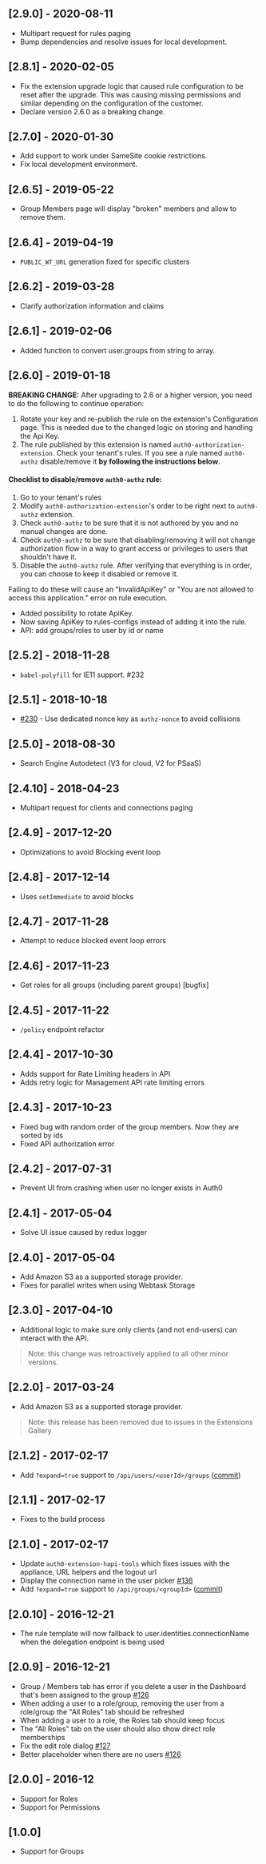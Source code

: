 ## [2.9.0] - 2020-08-11

- Multipart request for rules paging
- Bump dependencies and resolve issues for local development.

## [2.8.1] - 2020-02-05

- Fix the extension upgrade logic that caused rule configuration to be reset after the upgrade. This was causing missing permissions and similar depending on the configuration of the customer.
- Declare version 2.6.0 as a breaking change.

## [2.7.0] - 2020-01-30

- Add support to work under SameSite cookie restrictions.
- Fix local development environment.

## [2.6.5] - 2019-05-22

- Group Members page will display "broken" members and allow to remove them.

## [2.6.4] - 2019-04-19

- `PUBLIC_WT_URL` generation fixed for specific clusters


## [2.6.2] - 2019-03-28

- Clarify authorization information and claims

## [2.6.1] - 2019-02-06

- Added function to convert user.groups from string to array.

## [2.6.0] - 2019-01-18

**BREAKING CHANGE:** After upgrading to 2.6 or a higher version, you need to do the following to continue operation:

1. Rotate your key and re-publish the rule on the extension's Configuration page. This is needed due to the changed
 logic on storing and handling the Api Key.
2. The rule published by this extension is named `auth0-authorization-extension`. Check your tenant's rules. If you see
 a rule named `auth0-authz` disable/remove it **by following the instructions below**.

 #### Checklist to disable/remove `auth0-authz` rule:

 1. Go to your tenant's rules
 2. Modify `auth0-authorization-extension`'s order to be right next to `auth0-authz` extension.
 3. Check `auth0-authz` to be sure that it is not authored by you and no manual changes are done.
 4. Check `auth0-authz` to be sure that disabling/removing it will not change authorization flow in a way to grant
  access or privileges to users that shouldn't have it.
 5. Disable the `auth0-authz` rule. After verifying that everything is in order, you can choose to keep
  it disabled or remove it.

Failing to do these will cause an "InvalidApiKey" or "You are not allowed to access this application." error on rule
execution.

- Added possibility to rotate ApiKey.
- Now saving ApiKey to rules-configs instead of adding it into the rule.
- API: add groups/roles to user by id or name

## [2.5.2] - 2018-11-28

- `babel-polyfill` for IE11 support. #232

## [2.5.1] - 2018-10-18

- [#230](https://github.com/auth0/auth0-authorization-extension/pull/230) - Use dedicated nonce key as `authz-nonce` to avoid collisions

## [2.5.0] - 2018-08-30

- Search Engine Autodetect (V3 for cloud, V2 for PSaaS)

## [2.4.10] - 2018-04-23

- Multipart request for clients and connections paging

## [2.4.9] - 2017-12-20

- Optimizations to avoid Blocking event loop

## [2.4.8] - 2017-12-14
- Uses `setImmediate` to avoid blocks

## [2.4.7] - 2017-11-28

- Attempt to reduce blocked event loop errors

## [2.4.6] - 2017-11-23

- Get roles for all groups (including parent groups) [bugfix]

## [2.4.5] - 2017-11-22

- `/policy` endpoint refactor

## [2.4.4] - 2017-10-30

- Adds support for Rate Limiting headers in API
- Adds retry logic for Management API rate limiting errors

## [2.4.3] - 2017-10-23

- Fixed bug with random order of the group members. Now they are sorted by ids
- Fixed API authorization error

## [2.4.2] - 2017-07-31

- Prevent UI from crashing when user no longer exists in Auth0

## [2.4.1] - 2017-05-04

- Solve UI issue caused by redux logger

## [2.4.0] - 2017-05-04

- Add Amazon S3 as a supported storage provider.
- Fixes for parallel writes when using Webtask Storage

## [2.3.0] - 2017-04-10

- Additional logic to make sure only clients (and not end-users) can interact with the API.

> Note: this change was retroactively applied to all other minor versions.

## [2.2.0] - 2017-03-24

- Add Amazon S3 as a supported storage provider.

> Note: this release has been removed due to issues in the Extensions Gallery

## [2.1.2] - 2017-02-17

- Add `?expand=true` support to `/api/users/<userId>/groups` ([commit](https://github.com/auth0/auth0-authorization-extension/commit/8d4771dcb42317b9d314592b1f573e6951a84274))

## [2.1.1] - 2017-02-17

- Fixes to the build process

## [2.1.0] - 2017-02-17

- Update `auth0-extension-hapi-tools` which fixes issues with the appliance, URL helpers and the logout url
- Display the connection name in the user picker [#136](https://github.com/auth0/auth0-authorization-extension/pull/136)
- Add `?expand=true` support to `/api/groups/<groupId>` ([commit](https://github.com/auth0/auth0-authorization-extension/commit/87463b12ad7529cdca7a65538b0951eb1c5b52e8))

## [2.0.10] - 2016-12-21

- The rule template will now fallback to user.identities.connectionName when the delegation endpoint is being used

## [2.0.9] - 2016-12-21

- Group / Members tab has error if you delete a user in the Dashboard that's been assigned to the group [#126](https://github.com/auth0/auth0-authorization-extension/issues/123)
- When adding a user to a role/group, removing the user from a role/group the "All Roles" tab should be refreshed
- When adding a user to a role, the Roles tab should keep focus
- The "All Roles" tab on the user should also show direct role memberships
- Fix the edit role dialog [#127](https://github.com/auth0/auth0-authorization-extension/pull/127)
- Better placeholder when there are no users [#126](https://github.com/auth0/auth0-authorization-extension/issues/126)

## [2.0.0] - 2016-12

- Support for Roles
- Support for Permissions

## [1.0.0]

- Support for Groups
